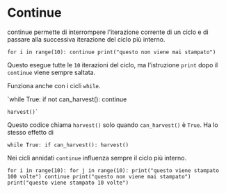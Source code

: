 # Continue
continue permette di interrompere l'iterazione corrente di un ciclo e di passare alla successiva iterazione del ciclo più interno.

`for i in range(10):
	continue
    print("questo non viene mai stampato")`

Questo esegue tutte le `10` iterazioni del ciclo, ma l'istruzione `print` dopo il `continue` viene sempre saltata.

Funziona anche con i cicli `while`.

`while True:
	if not can_harvest():
		continue
    
    harvest()`

Questo codice chiama `harvest()` solo quando `can_harvest()` è `True`.
Ha lo stesso effetto di

`while True:
	if can_harvest():
		harvest()`

Nei cicli annidati `continue` influenza sempre il ciclo più interno.

`for i in range(10):
	for j in range(10):
	    print("questo viene stampato 100 volte")
		continue
		print("questo non viene mai stampato")
	print("questo viene stampato 10 volte")`